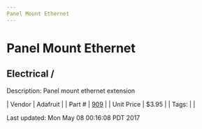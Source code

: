 ```yaml
---
Panel Mount Ethernet
---
```

# Panel Mount Ethernet
## Electrical / 
Description: 	Panel mount ethernet extension 

| Vendor | Adafruit | 
| Part # | [909](https://www.adafruit.com/products/909) | 
| Unit Price | $3.95 | 
| Tags: |  | 

Last updated: Mon May 08 00:16:08 PDT 2017